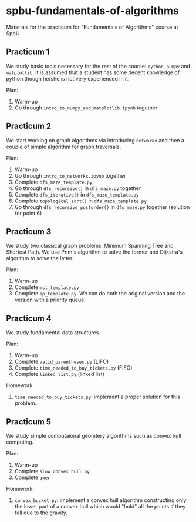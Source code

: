 # spbu-fundamentals-of-algorithms
Materials for the practicum for "Fundamentals of Algorithms" course at SpbU

## Practicum 1

We study basic tools necessary for the rest of the course: `python`, `numpy` and  `matplotlib`. It is assumed that a student has some decent knowledge of python though he/she is not very experienced in it.

Plan:
1. Warm-up
2. Go through `intro_to_numpy_and_matplotlib.ipynb` together

## Practicum 2

We start working on graph algorithms via introducing `networkx` and then a couple of simple algorithm for graph traversals.

Plan:
1. Warm-up
2. Go through `intro_to_networkx.ipynb` together
3. Complete `bfs_maze_template.py`
4. Go through `dfs_recursive()` in `dfs_maze.py` together
5. Complete `dfs_iterative()` in `dfs_maze_template.py`
6. Complete `topological_sort()` in `dfs_maze_template.py`
7. Go through `dfs_recursive_postorder()` in `dfs_maze.py` together (solution for point 6)

## Practicum 3

We study two classical graph problems: Minimum Spanning Tree and Shortest Path. We use Prim's algorithm to solve the former and Dijkstra's algorithm to solve the latter.

Plan:
1. Warm-up
2. Complete `mst_template.py`
3. Complete `sp_template.py`. We can do both the original version and the version with a priority queue.

## Practicum 4

We study fundamental data structures.

Plan:
1. Warm-up
2. Complete `valid_parentheses.py` (LIFO)
3. Complete `time_needed_to_buy_tickets.py` (FIFO)
4. Complete `linked_list.py` (linked list)

Homework:
1. `time_needed_to_buy_tickets.py`: implement a proper solution for this problem.

## Practicum 5

We study simple computaional geomtery algorithms such as convex hull computing.

Plan:
1. Warm-up
2. Complete `slow_convex_hull.py`
3. Complete `qwer`

Homework:
1. `convex_bucket.py`: implement a convex hull algorithm constructing only the lower part of a convex hull which would "hold" all the points if they fell due to the gravity.